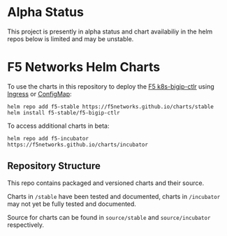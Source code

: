# Alpha Status

This project is presently in alpha status and chart availabiliy in the helm repos below is limited and may be unstable.

# F5 Networks Helm Charts

To use the charts in this repository to deploy the [F5 k8s-bigip-ctlr](https://github.com/F5Networks/k8s-bigip-ctlr) using [Ingress](https://kubernetes.io/docs/concepts/services-networking/ingress/) or [ConfigMap](https://kubernetes.io/docs/tasks/configure-pod-container/configure-pod-configmap/):

```
helm repo add f5-stable https://f5networks.github.io/charts/stable
helm install f5-stable/f5-bigip-ctlr
```

To access additional charts in beta:

```
helm repo add f5-incubator https://f5networks.github.io/charts/incubator
```

## Repository Structure

This repo contains packaged and versioned charts and their source. 

Charts in `/stable` have been tested and documented, charts in `/incubator` may not yet be fully tested and documented. 

Source for charts can be found in `source/stable` and `source/incubator` respectively.

